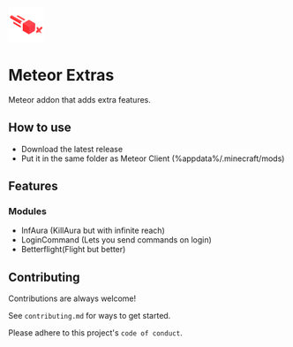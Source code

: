 
![Logo](/src/main/resources/assets/meteorextras/icon.png)



# Meteor Extras

Meteor addon that adds extra features.


## How to use
- Download the latest release
- Put it in the same folder as Meteor Client (%appdata%/.minecraft/mods)




## Features

### Modules
- InfAura (KillAura but with infinite reach)
- LoginCommand (Lets you send commands on login)
- Betterflight(Flight but better)
## Contributing

Contributions are always welcome!

See `contributing.md` for ways to get started.

Please adhere to this project's `code of conduct`.

